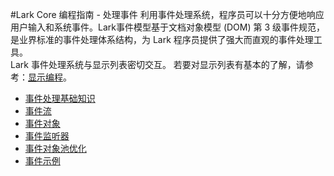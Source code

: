 #Lark Core 编程指南 - 处理事件
利用事件处理系统，程序员可以十分方便地响应用户输入和系统事件。Lark事件模型基于文档对象模型 (DOM) 第 3 级事件规范，是业界标准的事件处理体系结构，为 Lark 程序员提供了强大而直观的事件处理工具。    
Lark 事件处理系统与显示列表密切交互。
若要对显示列表有基本的了解，请参考：[显示编程](5-0-display.md)。

* [事件处理基础知识](4-1-event-basic.md)
* [事件流](4-2-event-stream.md)
* [事件对象](4-3-event-target.md)
* [事件监听器](4-4-event-listener.md)
* [事件对象池优化](4-5-event-pool.md)
* [事件示例](4-6-event-ex.md)
